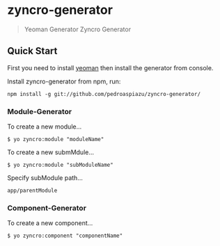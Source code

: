 # zyncro-generator

> Yeoman Generator Zyncro Generator 


## Quick Start


First you need to install [yeoman](http://yeoman.io/) then install the generator from console.

Install zyncro-generator from npm, run:

```
npm install -g git://github.com/pedroaspiazu/zyncro-generator/
```

### Module-Generator

To create a new module...

```
$ yo zyncro:module "moduleName"
```


To create a new submMdule...

```
$ yo zyncro:module "subModuleName"
```

Specify subModule path...

```
app/parentModule 
```


### Component-Generator

To create a new component...

```
$ yo zyncro:component "componentName"
```
